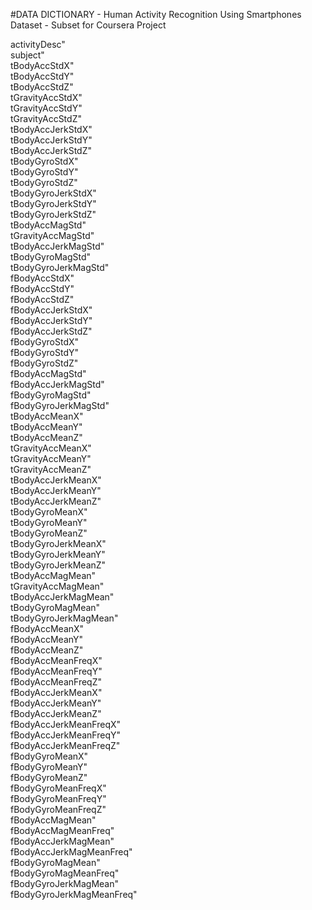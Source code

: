  #DATA DICTIONARY - Human Activity Recognition Using Smartphones Dataset - Subset for Coursera Project
 
activityDesc"             
subject"                  
tBodyAccStdX"             
tBodyAccStdY"            
tBodyAccStdZ"             
tGravityAccStdX"          
tGravityAccStdY"          
tGravityAccStdZ"         
tBodyAccJerkStdX"         
tBodyAccJerkStdY"         
tBodyAccJerkStdZ"         
tBodyGyroStdX"           
tBodyGyroStdY"            
tBodyGyroStdZ"           
tBodyGyroJerkStdX"        
tBodyGyroJerkStdY"       
tBodyGyroJerkStdZ"        
tBodyAccMagStd"           
tGravityAccMagStd"        
tBodyAccJerkMagStd"      
tBodyGyroMagStd"          
tBodyGyroJerkMagStd"      
fBodyAccStdX"             
fBodyAccStdY"            
fBodyAccStdZ"             
fBodyAccJerkStdX"         
fBodyAccJerkStdY"         
fBodyAccJerkStdZ"        
fBodyGyroStdX"            
fBodyGyroStdY"            
fBodyGyroStdZ"            
fBodyAccMagStd"          
fBodyAccJerkMagStd"       
fBodyGyroMagStd"          
fBodyGyroJerkMagStd"      
tBodyAccMeanX"           
tBodyAccMeanY"            
tBodyAccMeanZ"            
tGravityAccMeanX"         
tGravityAccMeanY"        
tGravityAccMeanZ"         
tBodyAccJerkMeanX"        
tBodyAccJerkMeanY"        
tBodyAccJerkMeanZ"       
tBodyGyroMeanX"           
tBodyGyroMeanY"           
tBodyGyroMeanZ"           
tBodyGyroJerkMeanX"      
tBodyGyroJerkMeanY"       
tBodyGyroJerkMeanZ"       
tBodyAccMagMean"          
tGravityAccMagMean"      
tBodyAccJerkMagMean"      
tBodyGyroMagMean"         
tBodyGyroJerkMagMean"     
fBodyAccMeanX"           
fBodyAccMeanY"            
fBodyAccMeanZ"            
fBodyAccMeanFreqX"        
fBodyAccMeanFreqY"       
fBodyAccMeanFreqZ"        
fBodyAccJerkMeanX"        
fBodyAccJerkMeanY"        
fBodyAccJerkMeanZ"       
fBodyAccJerkMeanFreqX"    
fBodyAccJerkMeanFreqY"    
fBodyAccJerkMeanFreqZ"    
fBodyGyroMeanX"          
fBodyGyroMeanY"           
fBodyGyroMeanZ"           
fBodyGyroMeanFreqX"       
fBodyGyroMeanFreqY"      
fBodyGyroMeanFreqZ"       
fBodyAccMagMean"          
fBodyAccMagMeanFreq"      
fBodyAccJerkMagMean"     
fBodyAccJerkMagMeanFreq"  
fBodyGyroMagMean"         
fBodyGyroMagMeanFreq"     
fBodyGyroJerkMagMean"    
fBodyGyroJerkMagMeanFreq"
